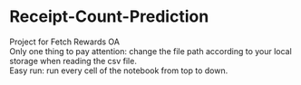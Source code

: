 # Receipt-Count-Prediction
Project for Fetch Rewards OA \
Only one thing to pay attention: change the file path according to your local storage when reading the csv file. \
Easy run: run every cell of the notebook from top to down. 
